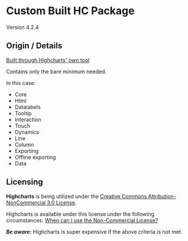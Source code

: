 # Custom Built HC Package

Version 4.2.4

## Origin / Details

[Built through Highcharts' own tool](http://www.highcharts.com/download)

Contains only the bare minimum needed.

In this case:
- Core
- Html
- Datalabels
- Tooltip
- Interaction
- Touch
- Dynamics
- Line
- Column
- Exporting
- Offline exporting
- Data

## Licensing

**Highcharts** is being utilized under the
[Creative Commons Attribution-NonCommercial 3.0 License](https://creativecommons.org/licenses/by-nc/3.0/).

Highcharts is available under this license under the following circumstances:
[When can I use the Non-Commercial License?](https://shop.highsoft.com/faq#Non-Commercial-0)

**_Be aware:_** Highcharts is super expensive if the above criteria is not met.
